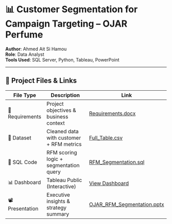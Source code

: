 # 📊 Customer Segmentation for Campaign Targeting – OJAR Perfume

**Author**: Ahmed Ait Si Hamou  
**Role**: Data Analyst  
**Tools Used**: SQL Server, Python, Tableau, PowerPoint

---

## 📎 Project Files & Links

| File Type       | Description                              | Link |
|------------------|------------------------------------------|------|
| 📄 Requirements  | Project objectives & business context     | [Requirements.docx]() |
| 📁 Dataset       | Cleaned data with customer + RFM metrics  | [Full_Table.csv]() |
| 🧮 SQL Code      | RFM scoring logic + segmentation query    | [RFM_Segmentation.sql]() |
| 📊 Dashboard     | Tableau Public (Interactive)              | [View Dashboard](https://public.tableau.com/app/profile/ahmed.aitsihamou/viz/CustomerSegmentationDashboardForCampaignTargeting/Page1) |
| 📽️ Presentation | Executive insights & strategy summary     | [OJAR_RFM_Segmentation.pptx]() |

